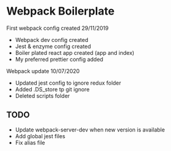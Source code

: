 # Webpack Boilerplate

First webpack config created 29/11/2019

- Webpack dev config created
- Jest & enzyme config created
- Boiler plated react app created (app and index)
- My preferred prettier config added

Webpack update 10/07/2020

- Updated jest config to ignore redux folder
- Added .DS_store tp git ignore
- Deleted scripts folder

## TODO

- Update webpack-server-dev when new version is available
- Add global jest files
- Fix alias file
